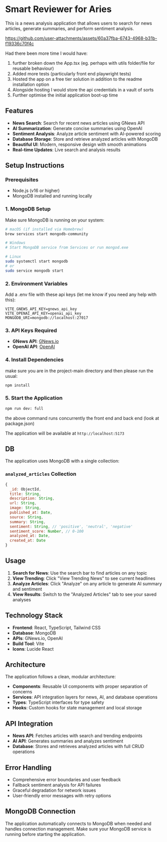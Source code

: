 # Smart Reviewer for Aries

This is a news analysis application that allows users to search for news articles, generate summaries, and perform sentiment analysis.


https://github.com/user-attachments/assets/60a37fba-6743-4968-b31b-f19336c70f4c


Had there been more time I would have:

1) further broken down the App.tsx (eg. perhaps with utils folder/file for reusable behaviour)
2) Added more tests (particularly front end playwright tests)
3) Hosted the app on a free tier solution in addition to the readme installation option
4) Alongside hosting I would store the api credentials in a vault of sorts
5) Further optimise the initial application boot-up time

## Features

- **News Search**: Search for recent news articles using GNews API
- **AI Summarization**: Generate concise summaries using OpenAI 
- **Sentiment Analysis**: Analyze article sentiment with AI-powered scoring
- **Database Storage**: Store and retrieve analyzed articles with MongoDB
- **Beautiful UI**: Modern, responsive design with smooth animations
- **Real-time Updates**: Live search and analysis results

## Setup Instructions

### Prerequisites
- Node.js (v16 or higher)
- MongoDB installed and running locally

### 1. MongoDB Setup
Make sure MongoDB is running on your system:

```bash
# macOS (if installed via Homebrew)
brew services start mongodb-community

# Windows
# Start MongoDB service from Services or run mongod.exe

# Linux
sudo systemctl start mongodb
# or
sudo service mongodb start
```

### 2. Environment Variables
Add a .env file with these api keys (let me know if you need any help with this):
```
VITE_GNEWS_API_KEY=gnews_api_key
VITE_OPENAI_API_KEY=openai_api_key
MONGODB_URI=mongodb://localhost:27017
```

### 3. API Keys Required
- **GNews API**: [GNews.io](https://gnews.io/)
- **OpenAI API**:  [OpenAI](https://platform.openai.com/)

### 4. Install Dependencies
make sure you are in the project-main directory and then please run the usual:

```bash
npm install
```

### 5. Start the Application
```bash
npm run dev: full
```
the above command runs concurrently the front end and back end (look at package.json) 

The application will be available at `http://localhost:5173`

## DB

The application uses MongoDB with a single collection:

### `analyzed_articles` Collection
```javascript
{
  _id: ObjectId,
  title: String,
  description: String,
  url: String,
  image: String,
  published_at: Date,
  source: String,
  summary: String,
  sentiment: String, // 'positive', 'neutral', 'negative'
  sentiment_score: Number, // 0-100
  analyzed_at: Date,
  created_at: Date
}
```

## Usage

1. **Search for News**: Use the search bar to find articles on any topic
2. **View Trending**: Click "View Trending News" to see current headlines
3. **Analyze Articles**: Click "Analyze" on any article to generate AI summary and sentiment
4. **View Results**: Switch to the "Analyzed Articles" tab to see your saved analyses

## Technology Stack

- **Frontend**: React, TypeScript, Tailwind CSS
- **Database**: MongoDB
- **APIs**: GNews.io, OpenAI 
- **Build Tool**: Vite
- **Icons**: Lucide React

## Architecture

The application follows a clean, modular architecture:

- **Components**: Reusable UI components with proper separation of concerns
- **Services**: API integration layers for news, AI, and database operations
- **Types**: TypeScript interfaces for type safety
- **Hooks**: Custom hooks for state management and local storage

## API Integration

- **News API**: Fetches articles with search and trending endpoints
- **AI API**: Generates summaries and analyzes sentiment
- **Database**: Stores and retrieves analyzed articles with full CRUD operations

## Error Handling

- Comprehensive error boundaries and user feedback
- Fallback sentiment analysis for API failures
- Graceful degradation for network issues
- User-friendly error messages with retry options

## MongoDB Connection

The application automatically connects to MongoDB when needed and handles connection management. Make sure your MongoDB service is running before starting the application.
